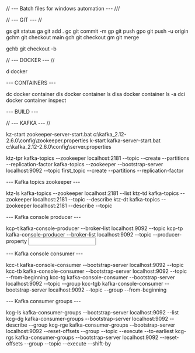 // --- Batch files for windows automation --- ///

// --- GIT --- //

gs      git status
ga	    git add .
gc	    git commit -m <message>
gp	    git push
gpo	    git push -u origin <branch>
gchm	git checkout main
gch	    git checkout <branch>
gm	    git merge <branch>
	
gchb	git checkout -b <branch>

 // --- DOCKER	--- //

d	docker

  --- CONTAINERS ---

dc	    docker container
dls	    docker container ls
dlsa	docker container ls -a
dci	    docker container inspect <name>

  --- BUILD ---

// --- KAFKA --- //

kz-start	zookeeper-server-start.bat c:\kafka_2.12-2.6.0\config\zookeeper.properties
k-start	    kafka-server-start.bat c:\kafka_2.12-2.6.0\config\server.properties
	
ktz-tpr	    kafka-topics --zookeeper localhost:2181 --topic <name> --create --partitions <number> --replication-factor <number>
	        kafka-topics --zookeeper --bootstrap-server localhost:9092 --topic first_topic --create --partitions <number> --replication-factor <number>

  --- Kafka topics zookeeper ---

ktz-ls	    kafka-topics --zookeeper localhost:2181 --list
ktz-td	    kafka-topics --zookeeper localhost:2181 --topic <name> --describe
ktz-dt	    kafka-topics --zookeeper localhost:2181 --describe --topic <name>

  --- Kafka console producer ---

kcp-t	    kafka-console-producer --broker-list localhost:9092 --topic <name>
kcp-tp	    kafka-console-producer --broker-list localhost:9092 --topic <name> --producer-property <input>

  --- Kafka console consumer ---

kcc-t	    kafka-console-consumer --bootstrap-server localhost:9092 --topic <name>
kcc-tb	    kafka-console-consumer --bootstrap-server localhost:9092 --topic <name> --from-beginning
kcc-tg	    kafka-console-consumer --bootstrap-server localhost:9092 --topic <name> --group <name>
kcc-tgb	    kafka-console-consumer --bootstrap-server localhost:9092 --topic <name> --group <name> --from-beginning

  --- Kafka consumer groups ---

kcg-ls	    kafka-consumer-groups --bootstrap-server localhost:9092 --list
kcg-dg	    kafka-consumer-groups --bootstrap-server localhost:9092 --describe --group <name>
kcg-rge	    kafka-consumer-groups --bootstrap-server localhost:9092 --reset-offsets --group <name> --topic <name> --execute --to-earliest
kcg-rgs	    kafka-consumer-groups --bootstrap-server localhost:9092 --reset-offsets --group <name> --topic <name> --execute --shift-by <number>


